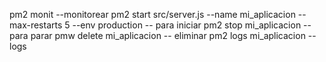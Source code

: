 pm2 monit --monitorear
pm2 start src/server.js --name mi_aplicacion --max-restarts 5 --env production -- para iniciar
pm2 stop  mi_aplicacion  -- para parar
pmw delete mi_aplicacion -- eliminar
pm2 logs mi_aplicacion --logs